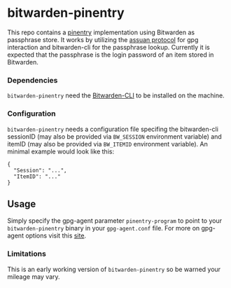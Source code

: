 # bitwarden-pinentry
This repo contains a [pinentry](https://www.gnupg.org/related_software/pinentry/index.html) implementation using Bitwarden as passphrase store.
It works by utilizing the [assuan protocol](http://info2html.sourceforge.net/cgi-bin/info2html-demo/info2html?(pinentry)Protocol) for gpg interaction and bitwarden-cli for the passphrase lookup.
Currently it is expected that the passphrase is the login password of an item stored in Bitwarden.  

### Dependencies
````bitwarden-pinentry```` need the [Bitwarden-CLI](https://help.bitwarden.com/article/cli) to be installed on the machine.

### Configuration
````bitwarden-pinentry```` needs a configuration file specifing the bitwarden-cli sessionID (may also be provided via ```` BW_SESSION ````  environment variable) and itemID (may also be provided via ```` BW_ITEMID ````  environment variable).
An minimal example would look like this:
````
{
  "Session": "...",
  "ItemID": "..."
}
 ```` 

## Usage
Simply specify the gpg-agent parameter ````pinentry-program```` to point to your ````bitwarden-pinentry```` binary in your ````gpg-agent.conf```` file.
For more on gpg-agent options visit this [site](https://www.gnupg.org/documentation/manuals/gnupg/Agent-Options.html).

### Limitations
This is an early working version of ````bitwarden-pinentry```` so be warned your mileage may vary.  